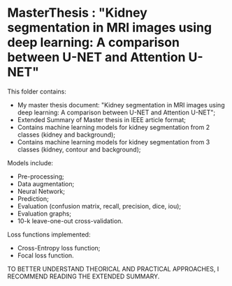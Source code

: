 # MasterThesis : "Kidney segmentation in MRI images using deep learning: A comparison between U-NET and Attention U-NET"

This folder contains:
- My master thesis document: "Kidney segmentation in MRI images using deep learning: A comparison between U-NET and Attention U-NET";
- Extended Summary of Master thesis in IEEE article format;
- Contains machine learning models for kidney segmentation from 2 classes (kidney and background);
- Contains machine learning models for kidney segmentation from 3 classes (kidney, contour and background);

Models include:
- Pre-processing;
- Data augmentation;
- Neural Network;
- Prediction;
- Evaluation (confusion matrix, recall, precision, dice, iou);
- Evaluation graphs;
- 10-k leave-one-out cross-validation.

Loss functions implemented:
- Cross-Entropy loss function;
- Focal loss function.

TO BETTER UNDERSTAND THEORICAL AND PRACTICAL APPROACHES, I RECOMMEND READING THE EXTENDED SUMMARY.


